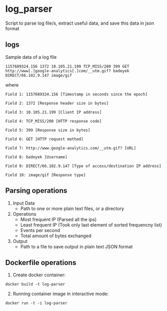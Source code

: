 # log_parser
Script to parse log file/s, extract useful data, and save this data in json format

## logs
Sample data of a log file
```
1157689324.156 1372 10.105.21.199 TCP_MISS/200 399 GET http://www[.]google-analytics[.]com/__utm.gif? badeyek DIRECT/66.102.9.147 image/gif
```

where
```
Field 1: 1157689324.156 [Timestamp in seconds since the epoch]
```
```
Field 2: 1372 [Response header size in bytes]
```
```
Field 3: 10.105.21.199 [Client IP address]
```
```
Field 4: TCP_MISS/200 [HTTP response code]
```
```
Field 5: 399 [Response size in bytes]
```
```
Field 6: GET [HTTP request method]
```
```
Field 7: http://www.google-analytics.com/__utm.gif? [URL]
```
```
Field 8: badeyek [Username]
```
```
Field 9: DIRECT/66.102.9.147 [Type of access/destination IP address]
```
```
Field 10: image/gif [Response type]
```

## Parsing operations
1. Input Data
    - Path to one or more plain text files, or a directory
2. Operations
    - Most frequent IP (Parsed all the ips)
    - Least frequent IP (Took only last element of sorted frequencny list)
    - Events per second
    - Total amount of bytes exchanged
3. Output
    - Path to a file to save output in plain text JSON format

## Dockerfile operations
1. Create docker container: 
```
docker build -t log-parser 
```
2. Running container image in interactive mode: 
```
docker run -t -i log-parser
```
